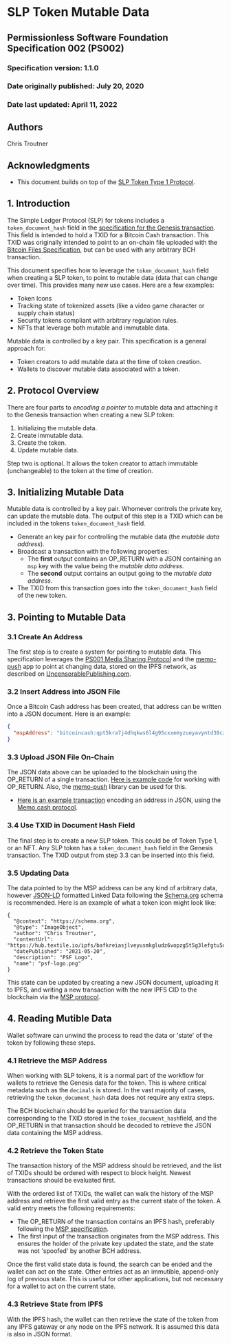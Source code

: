 # SLP Token Mutable Data

## Permissionless Software Foundation Specification 002 (PS002)

### Specification version: 1.1.0

### Date originally published: July 20, 2020

### Date last updated: April 11, 2022

## Authors

Chris Troutner

## Acknowledgments

- This document builds on top of the [SLP Token Type 1 Protocol](https://github.com/simpleledger/slp-specifications/blob/master/slp-token-type-1.md).

## 1. Introduction

The Simple Ledger Protocol (SLP) for tokens includes a `token_document_hash` field in the [specification for the Genesis transaction](https://github.com/simpleledger/slp-specifications/blob/master/slp-token-type-1.md#genesis---token-genesis-transaction). This field is intended to hold a TXID for a Bitcoin Cash transaction. This TXID was originally intended to point to an on-chain file uploaded with the [Bitcoin Files Specification](https://github.com/simpleledger/slp-specifications/blob/master/bitcoinfiles.md), but can be used with any arbitrary BCH transaction.

This document specifies how to leverage the `token_document_hash` field when creating a SLP token, to point to mutable data (data that can change over time). This provides many new use cases. Here are a few examples:

- Token Icons
- Tracking state of tokenized assets (like a video game character or supply chain status)
- Security tokens compliant with arbitrary regulation rules.
- NFTs that leverage both mutable and immutable data.

Mutable data is controlled by a key pair. This specification is a general approach for:
- Token creators to add mutable data at the time of token creation.
- Wallets to discover mutable data associated with a token.

## 2. Protocol Overview

There are four parts to _encoding a pointer_ to mutable data and attaching it to the Genesis transaction when creating a new SLP token:

1. Initializing the mutable data.
2. Create immutable data.
3. Create the token.
4. Update mutable data.

Step two is optional. It allows the token creator to attach immutable (unchangeable) to the token at the time of creation.

## 3. Initializing Mutable Data

Mutable data is controlled by a key pair. Whomever controls the private key, can update the mutable data. The output of this step is a TXID which can be included in the tokens `token_document_hash` field.

- Generate an key pair for controlling the mutable data (the *mutable data address*).
- Broadcast a transaction with the following properties:
  - The **first** output contains an OP_RETURN with a JSON containing an `msp` key with the value being the *mutable data address*.
  - The **second** output contains an output going to the *mutable data address*.
- The TXID from this transaction goes into the `token_document_hash` field of the new token.

## 3. Pointing to Mutable Data

### 3.1 Create An Address

The first step is to create a system for pointing to mutable data. This specification leverages the [PS001 Media Sharing Protocol](./ps001-media-sharing.md) and the [memo-push](https://github.com/christroutner/memo-push) app to point at changing data, stored on the IPFS network, as described on [UncensorablePublishing.com](https://uncensorablepublishing.com/).

### 3.2 Insert Address into JSON File

Once a Bitcoin Cash address has been created, that address can be written into a JSON document. Here is an example:

```json
{
  "mspAddress": "bitcoincash:qpt5kra7j4dhqkws6l4g95cxxemyzueyavyntd39cz"
}
```

### 3.3 Upload JSON File On-Chain

The JSON data above can be uploaded to the blockchain using the OP_RETURN of a single transaction. [Here is example code](https://github.com/Permissionless-Software-Foundation/bch-js-examples/tree/master/low-level/op-return) for working with OP_RETURN. Also, the [memo-push](https://github.com/christroutner/memo-push) library can be used for this.

- [Here is an example transaction](https://explorer.bitcoin.com/bch/tx/4b7d5eb0d27157c2862e0d507f6ea9438fa94230999690233610cc20d9b584f7) encoding an address in JSON, using the [Memo.cash protocol](https://memo.cash/protocol).

### 3.4 Use TXID in Document Hash Field

The final step is to create a new SLP token. This could be of Token Type 1, or an NFT. Any SLP token has a `token_document_hash` field in the Genesis transaction. The TXID output from step 3.3 can be inserted into this field.

### 3.5 Updating Data

The data pointed to by the MSP address can be any kind of arbitrary data, however [JSON-LD](https://json-ld.org/) formatted Linked Data following the [Schema.org](https://schema.org/) schema is recommended. Here is an example of what a token icon might look like:

```
{
  "@context": "https://schema.org",
  "@type": "ImageObject",
  "author": "Chris Troutner",
  "contentUrl": "https://hub.textile.io/ipfs/bafkreiasjlveyusmkgludz6vopzg5t5g3lefgtu5oudoawjrcttmgwjea4",
  "datePublished": "2021-05-20",
  "description": "PSF Logo",
  "name": "psf-logo.png"
}
```

This state can be updated by creating a new JSON document, uploading it to IPFS, and writing a new transaction with the new IPFS CID to the blockchain via the [MSP protocol](./ps001-media-sharing.md).

## 4. Reading Mutible Data

Wallet software can unwind the process to read the data or 'state' of the token by following these steps.

### 4.1 Retrieve the MSP Address

When working with SLP tokens, it is a normal part of the workflow for wallets to retrieve the Genesis data for the token. This is where critical metadata such as the `decimals` is stored. In the vast majority of cases, retrieving the `token_document_hash` data does not require any extra steps.

The BCH blockchain should be queried for the transaction data corresponding to the TXID stored in the `token_document_hash`field, and the OP_RETURN in that transaction should be decoded to retrieve the JSON data containing the MSP address.

### 4.2 Retrieve the Token State

The transaction history of the MSP address should be retrieved, and the list of TXIDs should be ordered with respect to block height. Newest transactions should be evaluated first.

With the ordered list of TXIDs, the wallet can walk the history of the MSP address and retrieve the first valid entry as the current state of the token. A valid entry meets the following requirements:

- The OP_RETURN of the transaction contains an IPFS hash, preferably following the [MSP specification](./ps001-media-sharing.md).
- The first input of the transaction originates from the MSP address. This ensures the holder of the private key updated the state, and the state was not 'spoofed' by another BCH address.

Once the first valid state data is found, the search can be ended and the wallet can act on the state. Other entries act as an immutible, append-only log of previous state. This is useful for other applications, but not necessary for a wallet to act on the current state.

### 4.3 Retrieve State from IPFS

With the IPFS hash, the wallet can then retrieve the state of the token from any IPFS gateway or any node on the IPFS network. It is assumed this data is also in JSON format.
